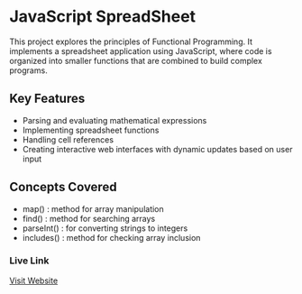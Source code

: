 # JavaScript SpreadSheet

This project explores the principles of Functional Programming. 
It implements a spreadsheet application using JavaScript, 
where code is organized into smaller functions that are combined to build complex programs.

## Key Features
- Parsing and evaluating mathematical expressions
- Implementing spreadsheet functions
- Handling cell references
- Creating interactive web interfaces with dynamic updates based on user input

## Concepts Covered
- map()  : method for array manipulation
- find() : method for searching arrays
- parseInt() : for converting strings to integers
- includes() : method for checking array inclusion

### Live Link
[Visit Website](https://javascript-spreadsheet.netlify.app/)

